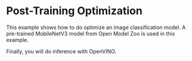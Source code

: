 # Post-Training Optimization
This example shows how to do optimize an image classification model.
A pre-trained MobileNetV3 model from Open Model Zoo is used in this example.

Finally, you will do inference with OpenVINO.
